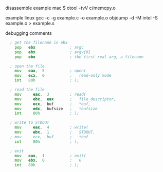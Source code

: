 
disassemble
  example mac
    $ otool -tvV c/memcpy.o

  example linux
    gcc -c -g example.c -o example.o
    objdump -d -M intel -S example.o > example.s

debugging comments
```asm
  ; get the filename in ebx
    pop   ebx               ; argc
    pop   ebx               ; argv[0]
    pop   ebx               ; the first real arg, a filename

  ; open the file
    mov   eax,  5           ; open(
    mov   ecx,  0           ;   read-only mode
    int   80h               ; );

  ; read the file
    mov     eax,  3         ; read(
    mov     ebx,  eax       ;   file_descriptor,
    mov     ecx,  buf       ;   *buf,
    mov     edx,  bufsize   ;   *bufsize
    int     80h             ; );

  ; write to STDOUT
    mov     eax,  4         ; write(
    mov     ebx,  1         ;   STDOUT,
  ; mov     ecx,  buf       ;   *buf
    int     80h             ; );

  ; exit
    mov   eax,  1           ; exit(
    mov   ebx,  0           ;   0
    int   80h               ; );
```
